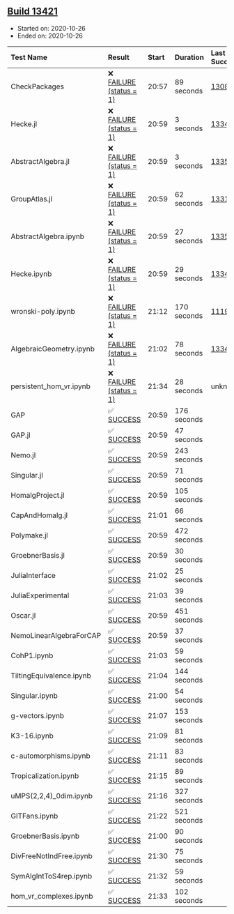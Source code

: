 ## [Build 13421](https://oscarci.mathematik.uni-kl.de/job/oscar/13421/)

* Started on: 2020-10-26
* Ended on: 2020-10-26

| Test Name    | Result | Start | Duration | Last Success | First Failure |
|:-------------|:-------|:------|:---------|:-------------|:--------------|
| CheckPackages | ❌ [FAILURE (status = 1)](https://oscarci.mathematik.uni-kl.de/job/oscar/13421/artifact/logs/build-13421/CheckPackages.log) | 20:57 | 89 seconds | [13085](https://oscarci.mathematik.uni-kl.de/job/oscar/13085/) | [13086](https://oscarci.mathematik.uni-kl.de/job/oscar/13086/) |
| Hecke.jl | ❌ [FAILURE (status = 1)](https://oscarci.mathematik.uni-kl.de/job/oscar/13421/artifact/logs/build-13421/Hecke.jl.log) | 20:59 | 3 seconds | [13341](https://oscarci.mathematik.uni-kl.de/job/oscar/13341/) | [13342](https://oscarci.mathematik.uni-kl.de/job/oscar/13342/) |
| AbstractAlgebra.jl | ❌ [FAILURE (status = 1)](https://oscarci.mathematik.uni-kl.de/job/oscar/13421/artifact/logs/build-13421/AbstractAlgebra.jl.log) | 20:59 | 3 seconds | [13355](https://oscarci.mathematik.uni-kl.de/job/oscar/13355/) | [13356](https://oscarci.mathematik.uni-kl.de/job/oscar/13356/) |
| GroupAtlas.jl | ❌ [FAILURE (status = 1)](https://oscarci.mathematik.uni-kl.de/job/oscar/13421/artifact/logs/build-13421/GroupAtlas.jl.log) | 20:59 | 62 seconds | [13311](https://oscarci.mathematik.uni-kl.de/job/oscar/13311/) | [13312](https://oscarci.mathematik.uni-kl.de/job/oscar/13312/) |
| AbstractAlgebra.ipynb | ❌ [FAILURE (status = 1)](https://oscarci.mathematik.uni-kl.de/job/oscar/13421/artifact/logs/build-13421/AbstractAlgebra.ipynb.log) | 20:59 | 27 seconds | [13355](https://oscarci.mathematik.uni-kl.de/job/oscar/13355/) | [13356](https://oscarci.mathematik.uni-kl.de/job/oscar/13356/) |
| Hecke.ipynb | ❌ [FAILURE (status = 1)](https://oscarci.mathematik.uni-kl.de/job/oscar/13421/artifact/logs/build-13421/Hecke.ipynb.log) | 20:59 | 29 seconds | [13341](https://oscarci.mathematik.uni-kl.de/job/oscar/13341/) | [13342](https://oscarci.mathematik.uni-kl.de/job/oscar/13342/) |
| wronski-poly.ipynb | ❌ [FAILURE (status = 1)](https://oscarci.mathematik.uni-kl.de/job/oscar/13421/artifact/logs/build-13421/wronski-poly.ipynb.log) | 21:12 | 170 seconds | [11192](https://oscarci.mathematik.uni-kl.de/job/oscar/11192/) | [11193](https://oscarci.mathematik.uni-kl.de/job/oscar/11193/) |
| AlgebraicGeometry.ipynb | ❌ [FAILURE (status = 1)](https://oscarci.mathematik.uni-kl.de/job/oscar/13421/artifact/logs/build-13421/AlgebraicGeometry.ipynb.log) | 21:02 | 78 seconds | [13341](https://oscarci.mathematik.uni-kl.de/job/oscar/13341/) | [13342](https://oscarci.mathematik.uni-kl.de/job/oscar/13342/) |
| persistent_hom_vr.ipynb | ❌ [FAILURE (status = 1)](https://oscarci.mathematik.uni-kl.de/job/oscar/13421/artifact/logs/build-13421/persistent_hom_vr.ipynb.log) | 21:34 | 28 seconds | unknown | unknown |
| GAP | ✅ [SUCCESS](https://oscarci.mathematik.uni-kl.de/job/oscar/13421/artifact/logs/build-13421/GAP.log) | 20:59 | 176 seconds |  |  |
| GAP.jl | ✅ [SUCCESS](https://oscarci.mathematik.uni-kl.de/job/oscar/13421/artifact/logs/build-13421/GAP.jl.log) | 20:59 | 47 seconds |  |  |
| Nemo.jl | ✅ [SUCCESS](https://oscarci.mathematik.uni-kl.de/job/oscar/13421/artifact/logs/build-13421/Nemo.jl.log) | 20:59 | 243 seconds |  |  |
| Singular.jl | ✅ [SUCCESS](https://oscarci.mathematik.uni-kl.de/job/oscar/13421/artifact/logs/build-13421/Singular.jl.log) | 20:59 | 71 seconds |  |  |
| HomalgProject.jl | ✅ [SUCCESS](https://oscarci.mathematik.uni-kl.de/job/oscar/13421/artifact/logs/build-13421/HomalgProject.jl.log) | 20:59 | 105 seconds |  |  |
| CapAndHomalg.jl | ✅ [SUCCESS](https://oscarci.mathematik.uni-kl.de/job/oscar/13421/artifact/logs/build-13421/CapAndHomalg.jl.log) | 21:01 | 66 seconds |  |  |
| Polymake.jl | ✅ [SUCCESS](https://oscarci.mathematik.uni-kl.de/job/oscar/13421/artifact/logs/build-13421/Polymake.jl.log) | 20:59 | 472 seconds |  |  |
| GroebnerBasis.jl | ✅ [SUCCESS](https://oscarci.mathematik.uni-kl.de/job/oscar/13421/artifact/logs/build-13421/GroebnerBasis.jl.log) | 20:59 | 30 seconds |  |  |
| JuliaInterface | ✅ [SUCCESS](https://oscarci.mathematik.uni-kl.de/job/oscar/13421/artifact/logs/build-13421/JuliaInterface.log) | 21:02 | 25 seconds |  |  |
| JuliaExperimental | ✅ [SUCCESS](https://oscarci.mathematik.uni-kl.de/job/oscar/13421/artifact/logs/build-13421/JuliaExperimental.log) | 21:03 | 39 seconds |  |  |
| Oscar.jl | ✅ [SUCCESS](https://oscarci.mathematik.uni-kl.de/job/oscar/13421/artifact/logs/build-13421/Oscar.jl.log) | 20:59 | 451 seconds |  |  |
| NemoLinearAlgebraForCAP | ✅ [SUCCESS](https://oscarci.mathematik.uni-kl.de/job/oscar/13421/artifact/logs/build-13421/NemoLinearAlgebraForCAP.log) | 20:59 | 37 seconds |  |  |
| CohP1.ipynb | ✅ [SUCCESS](https://oscarci.mathematik.uni-kl.de/job/oscar/13421/artifact/logs/build-13421/CohP1.ipynb.log) | 21:03 | 59 seconds |  |  |
| TiltingEquivalence.ipynb | ✅ [SUCCESS](https://oscarci.mathematik.uni-kl.de/job/oscar/13421/artifact/logs/build-13421/TiltingEquivalence.ipynb.log) | 21:04 | 144 seconds |  |  |
| Singular.ipynb | ✅ [SUCCESS](https://oscarci.mathematik.uni-kl.de/job/oscar/13421/artifact/logs/build-13421/Singular.ipynb.log) | 21:00 | 54 seconds |  |  |
| g-vectors.ipynb | ✅ [SUCCESS](https://oscarci.mathematik.uni-kl.de/job/oscar/13421/artifact/logs/build-13421/g-vectors.ipynb.log) | 21:07 | 153 seconds |  |  |
| K3-16.ipynb | ✅ [SUCCESS](https://oscarci.mathematik.uni-kl.de/job/oscar/13421/artifact/logs/build-13421/K3-16.ipynb.log) | 21:09 | 81 seconds |  |  |
| c-automorphisms.ipynb | ✅ [SUCCESS](https://oscarci.mathematik.uni-kl.de/job/oscar/13421/artifact/logs/build-13421/c-automorphisms.ipynb.log) | 21:11 | 83 seconds |  |  |
| Tropicalization.ipynb | ✅ [SUCCESS](https://oscarci.mathematik.uni-kl.de/job/oscar/13421/artifact/logs/build-13421/Tropicalization.ipynb.log) | 21:15 | 89 seconds |  |  |
| uMPS(2,2,4)_0dim.ipynb | ✅ [SUCCESS](https://oscarci.mathematik.uni-kl.de/job/oscar/13421/artifact/logs/build-13421/uMPS-2-2-4-_0dim.ipynb.log) | 21:16 | 327 seconds |  |  |
| GITFans.ipynb | ✅ [SUCCESS](https://oscarci.mathematik.uni-kl.de/job/oscar/13421/artifact/logs/build-13421/GITFans.ipynb.log) | 21:22 | 521 seconds |  |  |
| GroebnerBasis.ipynb | ✅ [SUCCESS](https://oscarci.mathematik.uni-kl.de/job/oscar/13421/artifact/logs/build-13421/GroebnerBasis.ipynb.log) | 21:00 | 90 seconds |  |  |
| DivFreeNotIndFree.ipynb | ✅ [SUCCESS](https://oscarci.mathematik.uni-kl.de/job/oscar/13421/artifact/logs/build-13421/DivFreeNotIndFree.ipynb.log) | 21:30 | 75 seconds |  |  |
| SymAlgIntToS4rep.ipynb | ✅ [SUCCESS](https://oscarci.mathematik.uni-kl.de/job/oscar/13421/artifact/logs/build-13421/SymAlgIntToS4rep.ipynb.log) | 21:32 | 59 seconds |  |  |
| hom_vr_complexes.ipynb | ✅ [SUCCESS](https://oscarci.mathematik.uni-kl.de/job/oscar/13421/artifact/logs/build-13421/hom_vr_complexes.ipynb.log) | 21:33 | 102 seconds |  |  |
